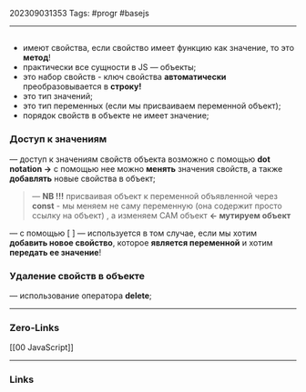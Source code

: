 202309031353
Tags: #progr #basejs 

---
##
 
- имеют свойства, если свойство имеет функцию как значение, то это **метод**!
- практически все сущности в JS — объекты;
- это набор свойств - ключ свойства **автоматически** преобразовывается в **строку!**
- это тип значений;
- это тип переменных (если мы присваиваем переменной объект);
- порядок свойств в объекте не имеет значение;

### Доступ к значениям
— доступ к значениям свойств объекта возможно с помощью **dot notation →** с помощью нее можно **менять** значения свойств, а также **добавлять** новые свойства в объект;

>— **NB !!!** присваивая объект к переменной объявленной через **const** - мы меняем не саму переменную (она содержит просто ссылку на объект) , а изменяем САМ объект **← мутируем объект**

— с помощью [ ] — используется в том случае, если мы хотим **добавить новое свойство**, которое **является переменной** и хотим **передать ее значение**!

### Удаление свойств в объекте
— использование оператора **delete**;

---
### Zero-Links
[[00 JavaScript]]

---
### Links
